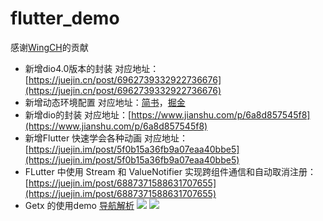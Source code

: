 # flutter_demo
感谢[WingCH](https://github.com/WingCH)的贡献
- 新增dio4.0版本的封装
对应地址：[https://juejin.cn/post/6962739332922736676](https://juejin.cn/post/6962739332922736676)
- 新增动态环境配置
对应地址：[简书](https://www.jianshu.com/p/fbe9ec3a8590)，[掘金](https://juejin.cn/post/6961244443693285384)
- 新增dio的封装
对应地址：[https://www.jianshu.com/p/6a8d857545f8](https://www.jianshu.com/p/6a8d857545f8)
- 新增Flutter 快速学会各种动画
对应地址：[https://juejin.im/post/5f0b15a36fb9a07eaa40bbe5](https://juejin.im/post/5f0b15a36fb9a07eaa40bbe5)
- FLutter 中使用 Stream 和 ValueNotifier 实现跨组件通信和自动取消注册：[https://juejin.im/post/6887371588631707655](https://juejin.im/post/6887371588631707655)
- Getx 的使用demo 
    [导航解析](https://www.jianshu.com/p/920db9e968f0)
    ![](https://upload-images.jianshu.io/upload_images/1454742-4e95f4c799c32b3b.png?imageMogr2/auto-orient/strip|imageView2/2/w/828/format/webp)
       ![](https://upload-images.jianshu.io/upload_images/1454742-56d70f2ddf3784c2.png?imageMogr2/auto-orient/strip|imageView2/2/w/828/format/webp)